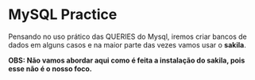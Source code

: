 # MySQL Practice

Pensando no uso prático das QUERIES do Mysql, iremos criar bancos de dados em
alguns casos e na maior parte das vezes vamos usar o **sakila**.

__OBS: Não vamos abordar aqui como é feita a instalação do sakila, pois esse não é o nosso foco.__
